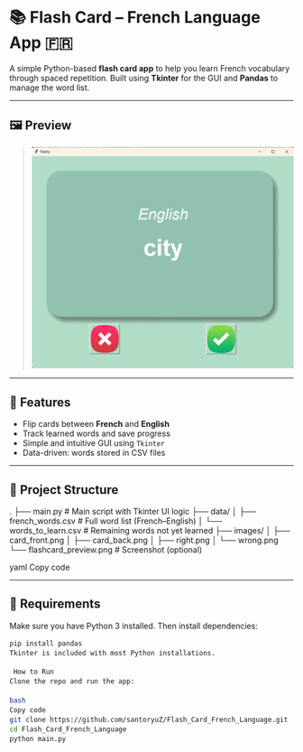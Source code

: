 # 📚 Flash Card – French Language App 🇫🇷

A simple Python-based **flash card app** to help you learn French vocabulary through spaced repetition. Built using **Tkinter** for the GUI and **Pandas** to manage the word list.

---

## 🖼️ Preview

> ![Flash Card Preview](exampless.png)

---

## 🚀 Features

- Flip cards between **French** and **English**
- Track learned words and save progress
- Simple and intuitive GUI using `Tkinter`
- Data-driven: words stored in CSV files

---

## 📁 Project Structure

.
├── main.py # Main script with Tkinter UI logic
├── data/
│ ├── french_words.csv # Full word list (French–English)
│ └── words_to_learn.csv # Remaining words not yet learned
├── images/
│ ├── card_front.png
│ ├── card_back.png
│ ├── right.png
│ └── wrong.png
└── flashcard_preview.png # Screenshot (optional)

yaml
Copy code

---

## 🔧 Requirements

Make sure you have Python 3 installed. Then install dependencies:

```bash
pip install pandas
Tkinter is included with most Python installations.

 How to Run
Clone the repo and run the app:

bash
Copy code
git clone https://github.com/santoryuZ/Flash_Card_French_Language.git
cd Flash_Card_French_Language
python main.py

